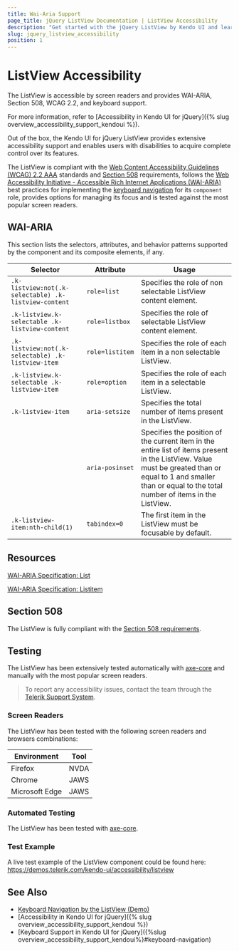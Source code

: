 ```yaml
---
title: Wai-Aria Support
page_title: jQuery ListView Documentation | ListView Accessibility
description: "Get started with the jQuery ListView by Kendo UI and learn about its accessibility support for WAI-ARIA, Section 508, and WCAG 2.2."
slug: jquery_listview_accessibility
position: 1
---
```


# ListView Accessibility

The ListView is accessible by screen readers and provides WAI-ARIA, Section 508, WCAG 2.2, and keyboard support.

 For more information, refer to [Accessibility in Kendo UI for jQuery]({% slug overview_accessibility_support_kendoui %}).




Out of the box, the Kendo UI for jQuery ListView provides extensive accessibility support and enables users with disabilities to acquire complete control over its features.


The ListView is compliant with the [Web Content Accessibility Guidelines (WCAG) 2.2 AAA](https://www.w3.org/TR/WCAG22/) standards and [Section 508](https://www.section508.gov/) requirements, follows the [Web Accessibility Initiative - Accessible Rich Internet Applications (WAI-ARIA)](https://www.w3.org/WAI/ARIA/apg/) best practices for implementing the [keyboard navigation](#keyboard-navigation) for its `component` role, provides options for managing its focus and is tested against the most popular screen readers.

## WAI-ARIA


This section lists the selectors, attributes, and behavior patterns supported by the component and its composite elements, if any.

| Selector | Attribute | Usage |
| -------- | --------- | ----- |
| `.k-listview:not(.k-selectable) .k-listview-content` | `role=list` | Specifies the role of non selectable ListView content element. |
| `.k-listview.k-selectable .k-listview-content` | `role=listbox` | Specifies the role of selectable ListView content element. |
| `.k-listview:not(.k-selectable) .k-listview-item` | `role=listitem` | Specifies the role of each item in a non selectable ListView. |
| `.k-listview.k-selectable .k-listview-item` | `role=option` | Specifies the role of each item in a selectable ListView. |
| `.k-listview-item` | `aria-setsize` | Specifies the total number of items present in the ListView. |
|  | `aria-posinset` | Specifies the position of the current item in the entire list of items present in the ListView. Value must be greated than or equal to 1 and smaller than or equal to the total number of items in the ListView. |
| `.k-listview-item:nth-child(1)` | `tabindex=0` | The first item in the ListView must be focusable by default. |

## Resources

[WAI-ARIA Specification: List](https://www.w3.org/TR/wai-aria-1.2/#list)

[WAI-ARIA Specification: Listitem](https://www.w3.org/TR/wai-aria-1.2/#listitem)

## Section 508


The ListView is fully compliant with the [Section 508 requirements](http://www.section508.gov/).

## Testing


The ListView has been extensively tested automatically with [axe-core](https://github.com/dequelabs/axe-core) and manually with the most popular screen readers.

> To report any accessibility issues, contact the team through the [Telerik Support System](https://www.telerik.com/account/support-center).

### Screen Readers


The ListView has been tested with the following screen readers and browsers combinations:

| Environment | Tool |
| ----------- | ---- |
| Firefox | NVDA |
| Chrome | JAWS |
| Microsoft Edge | JAWS |



### Automated Testing
The ListView has been tested with [axe-core](https://github.com/dequelabs/axe-core).
### Test Example
A live test example of the ListView component could be found here: https://demos.telerik.com/kendo-ui/accessibility/listview
## See Also
* [Keyboard Navigation by the ListView (Demo)](https://demos.telerik.com/kendo-ui/listview/keyboard-navigation)
* [Accessibility in Kendo UI for jQuery]({% slug overview_accessibility_support_kendoui %})
* [Keyboard Support in Kendo UI for jQuery]({%slug overview_accessibility_support_kendoui%}#keyboard-navigation)